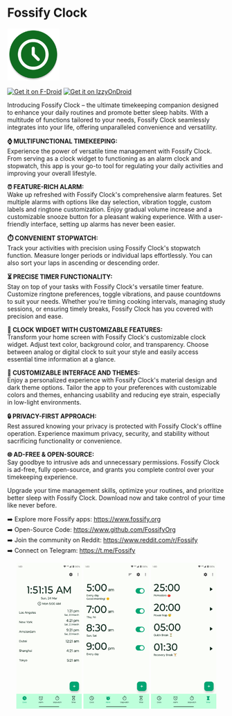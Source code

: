 # Fossify Clock
<img alt="Logo" src="graphics/icon.webp" width="120" />

<a href="https://f-droid.org/packages/org.fossify.clock/"><img src="https://fdroid.gitlab.io/artwork/badge/get-it-on-en.svg" alt="Get it on F-Droid" height=80/></a> <a href="https://apt.izzysoft.de/fdroid/index/apk/org.fossify.clock"><img src="https://gitlab.com/IzzyOnDroid/repo/-/raw/master/assets/IzzyOnDroid.png" alt="Get it on IzzyOnDroid" height=80/></a>

Introducing Fossify Clock – the ultimate timekeeping companion designed to enhance your daily routines and promote better sleep habits. With a multitude of functions tailored to your needs, Fossify Clock seamlessly integrates into your life, offering unparalleled convenience and versatility.

**⌚ MULTIFUNCTIONAL TIMEKEEPING:**  
Experience the power of versatile time management with Fossify Clock. From serving as a clock widget to functioning as an alarm clock and stopwatch, this app is your go-to tool for regulating your daily activities and improving your overall lifestyle.

**⏰ FEATURE-RICH ALARM:**  
Wake up refreshed with Fossify Clock's comprehensive alarm features. Set multiple alarms with options like day selection, vibration toggle, custom labels and ringtone customization. Enjoy gradual volume increase and a customizable snooze button for a pleasant waking experience. With a user-friendly interface, setting up alarms has never been easier.

**⏱️ CONVENIENT STOPWATCH:**  
Track your activities with precision using Fossify Clock's stopwatch function. Measure longer periods or individual laps effortlessly. You can also sort your laps in ascending or descending order.

**⏳ PRECISE TIMER FUNCTIONALITY:**  
Stay on top of your tasks with Fossify Clock's versatile timer feature. Customize ringtone preferences, toggle vibrations, and pause countdowns to suit your needs. Whether you're timing cooking intervals, managing study sessions, or ensuring timely breaks, Fossify Clock has you covered with precision and ease.

**🌈 CLOCK WIDGET WITH CUSTOMIZABLE FEATURES:**  
Transform your home screen with Fossify Clock's customizable clock widget. Adjust text color, background color, and transparency. Choose between analog or digital clock to suit your style and easily access essential time information at a glance.

**🎨 CUSTOMIZABLE INTERFACE AND THEMES:**  
Enjoy a personalized experience with Fossify Clock's material design and dark theme options. Tailor the app to your preferences with customizable colors and themes, enhancing usability and reducing eye strain, especially in low-light environments.

**🔒 PRIVACY-FIRST APPROACH:**  
Rest assured knowing your privacy is protected with Fossify Clock's offline operation. Experience maximum privacy, security, and stability without sacrificing functionality or convenience.

**🌐 AD-FREE & OPEN-SOURCE:**  
Say goodbye to intrusive ads and unnecessary permissions. Fossify Clock is ad-free, fully open-source, and grants you complete control over your timekeeping experience.

Upgrade your time management skills, optimize your routines, and prioritize better sleep with Fossify Clock. Download now and take control of your time like never before.

➡️ Explore more Fossify apps: https://www.fossify.org<br>
➡️ Open-Source Code: https://www.github.com/FossifyOrg<br>
➡️ Join the community on Reddit: https://www.reddit.com/r/Fossify<br>
➡️ Connect on Telegram: https://t.me/Fossify

<div align="center">
<img alt="App image" src="fastlane/metadata/android/en-US/images/phoneScreenshots/1_en-US.png" width="30%">
<img alt="App image" src="fastlane/metadata/android/en-US/images/phoneScreenshots/2_en-US.png" width="30%">
<img alt="App image" src="fastlane/metadata/android/en-US/images/phoneScreenshots/3_en-US.png" width="30%">
</div>

